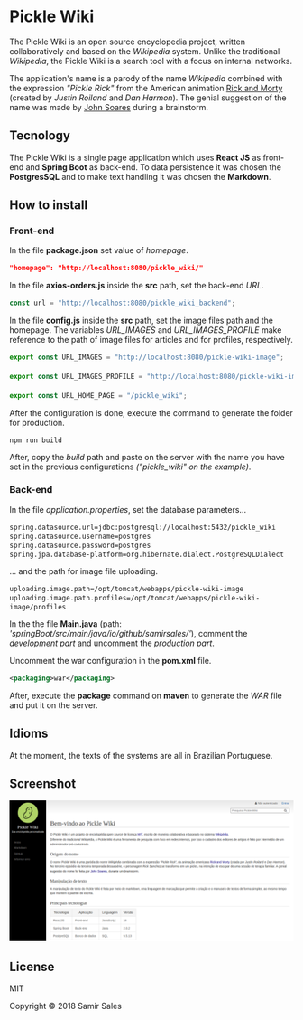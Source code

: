 # Pickle Wiki

The Pickle Wiki is an open source encyclopedia project, written collaboratively and based on the *Wikipedia* system. Unlike the traditional *Wikipedia*, the Pickle Wiki is a search tool with a focus on internal networks.

The application's name is a parody of the name *Wikipedia* combined with the expression *"Pickle Rick"* from the American animation [Rick and Morty](https://en.wikipedia.org/wiki/Rick_and_Morty) (created by *Justin Roiland* and *Dan Harmon*). The genial suggestion of the name was made by [John Soares](https://github.com/JohnSoares) during a brainstorm.

## Tecnology

The Pickle Wiki is a single page application which uses **React JS** as front-end and **Spring Boot** as back-end. To data persistence it  was chosen the **PostgresSQL** and to make text handling it was chosen the **Markdown**.

## How to install

### Front-end

In the file **package.json** set value of *homepage*.

```json
"homepage": "http://localhost:8080/pickle_wiki/"
```

In the file **axios-orders.js** inside the **src** path, set the back-end *URL*.

```javascript
const url = "http://localhost:8080/pickle_wiki_backend";
```

In the file **config.js** inside the **src** path, set the image files path and the homepage. The variables *URL_IMAGES* and *URL_IMAGES_PROFILE* make reference to the path of image files for articles and for profiles, respectively.

```javascript
export const URL_IMAGES = "http://localhost:8080/pickle-wiki-image";

export const URL_IMAGES_PROFILE = "http://localhost:8080/pickle-wiki-image/profiles";

export const URL_HOME_PAGE = "/pickle_wiki";
```

After the configuration is done, execute the command to generate the folder for production.

```
npm run build
```
After, copy the *build* path and paste on the server with the name you have set in the previous configurations *("pickle_wiki" on the example)*.

### Back-end

In the file *application.properties*, set the database parameters...
```
spring.datasource.url=jdbc:postgresql://localhost:5432/pickle_wiki
spring.datasource.username=postgres
spring.datasource.password=postgres
spring.jpa.database-platform=org.hibernate.dialect.PostgreSQLDialect
```
... and the path for image file uploading.
```
uploading.image.path=/opt/tomcat/webapps/pickle-wiki-image
uploading.image.path.profiles=/opt/tomcat/webapps/pickle-wiki-image/profiles
```
In the the file **Main.java** (path: *'springBoot/src/main/java/io/github/samirsales/'*), comment the *development part* and uncomment the *production part*. 

Uncomment the war configuration in the **pom.xml** file. 
```xml
<packaging>war</packaging>
```
After, execute the **package** command on **maven** to generate the *WAR* file and put it on the server.

## Idioms
At the moment, the texts of the systems are all in Brazilian Portuguese.

## Screenshot

![Pickle Wiki](screenshot.png)

## License

MIT

Copyright &copy; 2018 Samir Sales